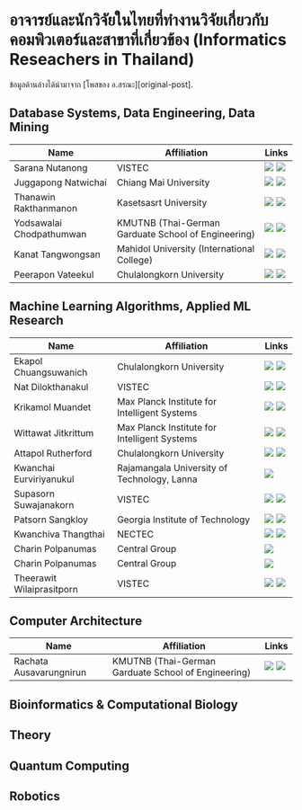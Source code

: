 # อาจารย์และนักวิจัยในไทยที่ทำงานวิจัยเกี่ยวกับคอมพิวเตอร์และสาขาที่เกี่ยวข้อง (Informatics Reseachers in Thailand)

ข้อมูลด้านล่างได้นำมาจาก [โพสของ อ.สรณะ][original-post].


## Database Systems, Data Engineering, Data Mining
|Name|Affiliation|Links|
|---|---|---|
|Sarana Nutanong|VISTEC|[![](https://img.shields.io/badge/-Web-green)](https://www.vistec.ac.th/academic/faculty_detail.php?school=IST&id=55) [![](https://img.shields.io/badge/-Google%20Scholar-green)](https://scholar.google.de/citations?hl=en&user=fEPAC_AAAAAJ&view_op=list_works)|
|Juggapong Natwichai|Chiang Mai University|[![](https://img.shields.io/badge/-Web-green)](https://cpe.eng.cmu.ac.th/2013/academicview-english.php?academiceng_id=18) [![](https://img.shields.io/badge/-Google%20Scholar-green)](http://scholar.google.co.th/citations?user=q0ex--QAAAAJ&hl=th)|
|Thanawin Rakthanmanon|Kasetsasrt University|[![](https://img.shields.io/badge/-Web-green)](https://www.cpe.ku.ac.th/~fengtwr) [![](https://img.shields.io/badge/-Google%20Scholar-green)](https://scholar.google.de/citations?hl=en&user=zJrE6nkAAAAJ)|
|Yodsawalai Chodpathumwan|KMUTNB (Thai-German Garduate School of Engineering)|[![](https://img.shields.io/badge/-Web-green)](https://tggs.kmutnb.ac.th/?page_id=2947) [![](https://img.shields.io/badge/-Google%20Scholar-green)](https://scholar.google.de/citations?user=4K13tqIAAAAJ&hl=en&oi=ao)|
|Kanat Tangwongsan|Mahidol University (International College)|[![](https://img.shields.io/badge/-Web-green)](http://www.philinelabs.net/~ktangwon/) [![](https://img.shields.io/badge/-Google%20Scholar-green)](https://scholar.google.com/citations?hl=en&user=MwnBkgcAAAAJ)|
|Peerapon Vateekul|Chulalongkorn University|[![](https://img.shields.io/badge/-Web-green)](https://www.cp.eng.chula.ac.th/~peerapon/) [![](https://img.shields.io/badge/-Google%20Scholar-green)](https://scholar.google.com/citations?hl=en&user=0mFI2A0AAAAJ)|

## Machine Learning Algorithms, Applied ML Research
|Name|Affiliation|Links|
|---|---|---|
|Ekapol Chuangsuwanich|Chulalongkorn University|[![](https://img.shields.io/badge/-Web-green)](http://scholar.google.co.th/citations?user=ST-jPeYAAAAJ&hl=en) [![](https://img.shields.io/badge/-Google%20Scholar-green)](https://ekapolc.github.io)|
|Nat Dilokthanakul|VISTEC|[![](https://img.shields.io/badge/-Web-green)](https://www.doc.ic.ac.uk/~nd1214/) [![](https://img.shields.io/badge/-Google%20Scholar-green)](https://scholar.google.co.uk/citations?user=ouce6eWAbloC&hl=en)|
|Krikamol Muandet|Max Planck Institute for Intelligent Systems|[![](https://img.shields.io/badge/-Web-green)](http://www.krikamol.org) [![](https://img.shields.io/badge/-Google%20Scholar-green)](https://scholar.google.com/citations?user=E2z5uYsAAAAJ&hl=en)|
|Wittawat Jitkrittum|Max Planck Institute for Intelligent Systems|[![](https://img.shields.io/badge/-Web-green)](http://wittawat.com) [![](https://img.shields.io/badge/-Google%20Scholar-green)](https://scholar.google.co.th/citations?user=D7h5R5kAAAAJ&hl=en)|
|Attapol Rutherford|Chulalongkorn University|[![](https://img.shields.io/badge/-Web-green)](https://attapol.github.io) [![](https://img.shields.io/badge/-Google%20Scholar-green)](https://scholar.google.co.th/citations?user=7SsloT4AAAAJ&hl=en)|
|Kwanchai Eurviriyanukul|Rajamangala University of Technology, Lanna|[![](https://img.shields.io/badge/-Google%20Scholar-green)](https://scholar.google.co.th/citations?user=Y4LtgNMAAAAJ&hl=en)|
|Supasorn Suwajanakorn|VISTEC|[![](https://img.shields.io/badge/-Web-green)](https://www.supasorn.com) [![](https://img.shields.io/badge/-Google%20Scholar-green)](https://scholar.google.com/citations?user=DTNZMGAAAAAJ&hl=en)|
|Patsorn Sangkloy|Georgia Institute of Technology|[![](https://img.shields.io/badge/-Web-green)](http://www.cc.gatech.edu/~psangklo/) [![](https://img.shields.io/badge/-Google%20Scholar-green)](https://scholar.google.com/citations?user=w129gS8AAAAJ&hl=en)|
|Kwanchiva Thangthai|NECTEC|[![](https://img.shields.io/badge/-Web-green)](https://www.nectec.or.th/hccru/staff/view/51) [![](https://img.shields.io/badge/-Google%20Scholar-green)](https://scholar.google.com.hk/citations?user=cnN-NYwAAAAJ)|
|Charin Polpanumas|Central Group|[![](https://img.shields.io/badge/-Web-green)](https://th.linkedin.com/in/cstorm125)|
|Charin Polpanumas|Central Group|[![](https://img.shields.io/badge/-Web-green)](https://th.linkedin.com/in/cstorm125)|
|Theerawit Wilaiprasitporn|VISTEC|[![](https://img.shields.io/badge/-Web-green)](https://www.vistec.ac.th/frontier_research/research_profile.php?u=U040) [![](https://img.shields.io/badge/-Google%20Scholar-green)](https://scholar.google.com/citations?user=U-L-iGIAAAAJ&hl=en)|

## Computer Architecture
|Name|Affiliation|Links|
|---|---|---|
|Rachata Ausavarungnirun|KMUTNB (Thai-German Garduate School of Engineering)|[![](https://img.shields.io/badge/-Web-green)](https://rausavar.github.io) [![](https://img.shields.io/badge/-Google%20Scholar-green)](https://scholar.google.com/citations?user=fIUdEFwAAAAJ&hl=en)|


## Bioinformatics & Computational Biology

## Theory

## Quantum Computing

## Robotics
